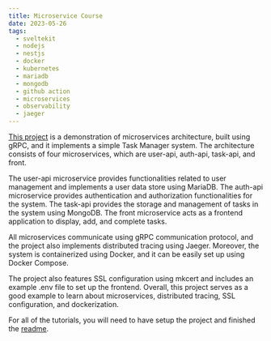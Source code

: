 ```yaml
---
title: Microservice Course
date: 2023-05-26
tags:
  - sveltekit
  - nodejs
  - nestjs
  - docker
  - kubernetes
  - mariadb
  - mongodb
  - github action
  - microservices
  - observability
  - jaeger
---
```


[This project](https://github.com/MohammadBnei/grpc-task-manager) is a demonstration of microservices architecture, built using gRPC, and it implements a simple Task Manager system. The architecture consists of four microservices, which are user-api, auth-api, task-api, and front.

The user-api microservice provides functionalities related to user management and implements a user data store using MariaDB. The auth-api microservice provides authentication and authorization functionalities for the system. The task-api provides the storage and management of tasks in the system using MongoDB. The front microservice acts as a frontend application to display, add, and complete tasks.

All microservices communicate using gRPC communication protocol, and the project also implements distributed tracing using Jaeger. Moreover, the system is containerized using Docker, and it can be easily set up using Docker Compose.

The project also features SSL configuration using mkcert and includes an example .env file to set up the frontend. Overall, this project serves as a good example to learn about microservices, distributed tracing, SSL configuration, and dockerization.

For all of the tutorials, you will need to have setup the project and finished the [readme](https://github.com/MohammadBnei/grpc-task-manager/blob/main/Readme.md).